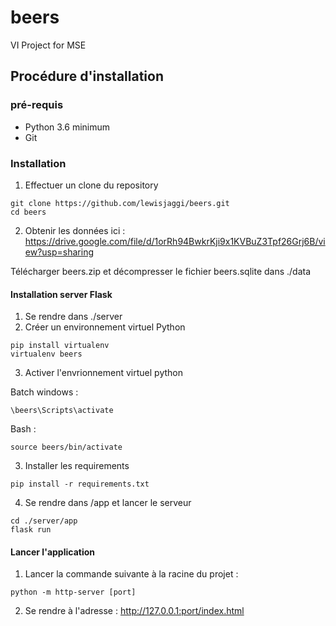 # beers
VI Project for MSE

## Procédure d'installation

### pré-requis
- Python 3.6 minimum
- Git

### Installation
1. Effectuer un clone du repository 
```=bash
git clone https://github.com/lewisjaggi/beers.git
cd beers
```
2. Obtenir les données ici :
https://drive.google.com/file/d/1orRh94BwkrKji9x1KVBuZ3Tpf26Grj6B/view?usp=sharing

Télécharger beers.zip et décompresser le fichier beers.sqlite dans ./data

#### Installation server Flask
1. Se rendre dans ./server
2. Créer un environnement virtuel Python
```
pip install virtualenv
virtualenv beers
```
3. Activer l'envrionnement virtuel python

Batch windows :
```
\beers\Scripts\activate
```
Bash :
```
source beers/bin/activate
```
3. Installer les requirements
```
pip install -r requirements.txt
```
4. Se rendre dans /app et lancer le serveur
```
cd ./server/app
flask run
```

#### Lancer l'application
1. Lancer la commande suivante à la racine du projet :
```
python -m http-server [port]
```
2. Se rendre à l'adresse : http://127.0.0.1:port/index.html
